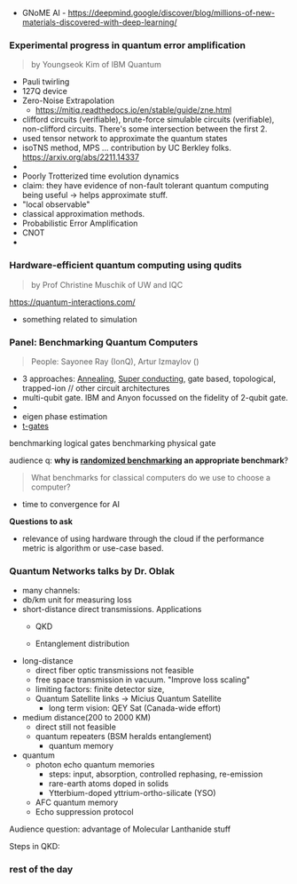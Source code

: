 - GNoME AI - https://deepmind.google/discover/blog/millions-of-new-materials-discovered-with-deep-learning/

### Experimental progress in quantum error amplification
> by Youngseok Kim of IBM Quantum

- Pauli twirling
- 127Q device
- Zero-Noise Extrapolation 
	- https://mitiq.readthedocs.io/en/stable/guide/zne.html
- clifford circuits (verifiable), brute-force simulable circuits (verifiable), non-clifford circuits. There's some intersection between the first 2.
- used tensor network to approximate the quantum states 
- isoTNS method, MPS ... contribution by UC Berkley folks. https://arxiv.org/abs/2211.14337
- 
- Poorly Trotterized time evolution dynamics
- claim: they have evidence of non-fault tolerant quantum computing being useful -> helps approximate stuff.
- "local observable"
- classical approximation methods.
- Probabilistic Error Amplification 
- CNOT
-



### Hardware-efficient quantum computing using qudits
> by Prof Christine Muschik of UW and IQC

https://quantum-interactions.com/
- something related to simulation


### Panel: Benchmarking Quantum Computers
> People: Sayonee Ray (IonQ), Artur Izmaylov ()


- 3 approaches: [Annealing](https://en.wikipedia.org/wiki/Quantum_annealing), [Super conducting](https://en.wikipedia.org/wiki/Superconducting_quantum_computing), gate based, topological, trapped-ion  // other circuit architectures
- multi-qubit gate. IBM and Anyon focussed on the fidelity of 2-qubit gate.
- 
- eigen phase estimation 
- [t-gates](https://quantumcomputing.stackexchange.com/questions/21580/why-do-we-care-about-the-number-of-t-gates-in-a-quantum-circuit)

benchmarking logical gates
benchmarking physical gate

audience q: **why is [randomized benchmarking](https://en.wikipedia.org/wiki/Randomized_benchmarking) an appropriate benchmark**?



> What benchmarks for classical computers do we use to choose a computer?
- time to convergence for AI



**Questions to ask**
- relevance of using hardware through the cloud if the performance metric is algorithm or use-case based.

### Quantum Networks talks by Dr. Oblak
- many channels:
- db/km unit for measuring loss
- short-distance direct transmissions. Applications
	- QKD

	- Entanglement distribution
- long-distance
	- direct fiber optic transmissions not feasible
	- free space transmission in vacuum. "Improve loss scaling"
	- limiting factors: finite detector size, 
	- Quantum Satellite links -> Micius Quantum Satellite
		- long term vision: QEY Sat (Canada-wide effort)
- medium distance(200 to 2000 KM)
	- direct still not feasible
	- quantum repeaters (BSM heralds entanglement)
		- quantum memory
- quantum
	- photon echo quantum memories
		- steps: input, absorption, controlled rephasing, re-emission
		- rare-earth atoms doped in solids
		- Ytterbium-doped yttrium-ortho-silicate (YSO)
	- AFC quantum memory
	- Echo suppression protocol
 
 Audience question: advantage of Molecular Lanthanide stuff

Steps in QKD:


### rest of the day


